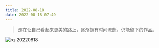 ```yaml
---
title: 2022-08-18
date: 2022-08-18 07:49
---
```


> 走在让自己看起来更美的路上，逐渐拥有时间流逝，仍能留下的作品​​​​。


![rq-20220818](http://images.iotop.work/uPic/20220818-rq-20220818.jpg)